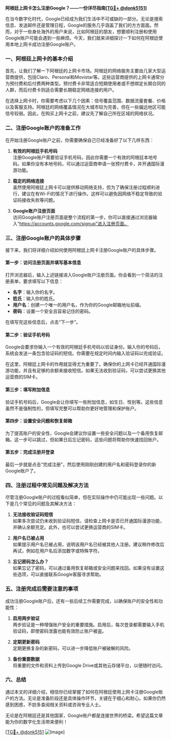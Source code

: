 **阿根廷上网卡怎么注册Google？——一份详尽指南[[TG💪+ @donk5151](https://t.me/s/donk5151)]**

在当今数字化时代，Google已经成为我们生活中不可或缺的一部分。无论是搜索信息、发送邮件还是管理日程，Google的服务几乎涵盖了我们的方方面面。然而，对于一些身处海外的用户来说，比如阿根廷的朋友，想要顺利注册和使用Google账户可能会遇到一些麻烦。今天，我们就来详细探讨一下如何在阿根廷使用本地上网卡成功注册Google账户。

### 一、阿根廷上网卡的基本介绍

首先，让我们了解一下阿根廷的上网卡市场。阿根廷的网络服务主要由几家大型运营商提供，包括Claro、Personal和Movistar等。这些运营商提供的上网卡通常分为预付费和后付费两种类型。预付费卡非常适合短期使用者或不想绑定长期合同的人群，而后付费卡则适合需要长期稳定网络连接的用户。

在选择上网卡时，你需要考虑以下几个因素：信号覆盖范围、数据流量套餐、价格以及客服支持。阿根廷的网络覆盖情况在大城市较为完善，但在一些偏远地区可能信号较弱。因此，在购买上网卡之前，建议先了解自己所在区域的网络状况。

### 二、注册Google账户的准备工作

在开始注册Google账户之前，你需要确保自己已经准备好了以下几样东西：

1. **有效的阿根廷手机号码**  
   注册Google账户需要验证手机号码，因此你需要一个有效的阿根廷本地号码。如果你没有本地号码，可以通过运营商申请一张预付费卡，并开通国际漫游功能。

2. **稳定的网络连接**  
   虽然使用阿根廷上网卡可以提供移动网络支持，但为了确保注册过程顺利进行，建议在有Wi-Fi的情况下进行操作。这样可以避免因网络不稳定导致的验证码接收失败等问题。

3. **Google账户注册页面**  
   访问Google账户注册页面是整个流程的第一步。你可以直接通过浏览器输入“https://accounts.google.com/signup”进入注册页面。

### 三、注册Google账户的具体步骤

接下来，我们将详细介绍如何使用阿根廷上网卡注册Google账户的具体步骤。

#### 第一步：访问注册页面并填写基本信息

打开浏览器后，输入上述链接进入Google账户注册页面。你会看到一个简洁的注册表单，要求填写以下信息：

- **名字**：输入你的名字。
- **姓氏**：输入你的姓氏。
- **用户名**：创建一个唯一的用户名，作为你的Google邮箱地址前缀。
- **密码**：设置一个安全且容易记住的密码。

在填写完这些信息后，点击“下一步”。

#### 第二步：验证手机号码

Google会要求你输入一个有效的阿根廷手机号码以验证身份。输入你的号码后，系统会发送一条包含验证码的短信。你需要在规定时间内输入验证码以完成验证。

在这里，阿根廷上网卡的作用就显得尤为重要了。确保你的上网卡已经开通国际漫游功能，并且有足够的余额来接收短信。如果无法收到验证码，可以尝试更换其他运营商的SIM卡。

#### 第三步：填写附加信息

验证手机号码后，Google会让你填写一些附加信息，如生日、性别等。这些信息虽然不是强制性的，但填写完整可以帮助你更好地管理和保护账户。

#### 第四步：设置安全问题和恢复邮箱

为了提高账户的安全性，Google会建议你设置一些安全问题以及一个备用恢复邮箱。这一步可以跳过，但如果日后忘记密码，这些问题将帮助你快速找回账户。

#### 第五步：完成注册并登录

最后一步就是点击“完成注册”，然后使用刚刚创建的用户名和密码登录你的新Google账户了。

### 四、注册过程中常见问题及解决方法

尽管注册Google账户的过程看似简单，但在实际操作中仍可能出现一些问题。以下是几个常见的问题及其解决方法：

1. **无法接收验证码短信**  
   如果多次尝试仍未收到验证码短信，请检查上网卡是否已开通国际漫游功能，并确认余额充足。此外，也可以尝试更换运营商的SIM卡。

2. **用户名已被占用**  
   如果提示用户名已被占用，说明该用户名已经被其他人注册。建议稍作修改后再试，例如在用户名后添加数字或特殊字符。

3. **忘记密码怎么办？**  
   如果忘记了密码，可以通过备用恢复邮箱或安全问题来找回。如果没有设置这些选项，可以直接联系Google客服寻求帮助。

### 五、注册完成后需要注意的事项

成功注册Google账户后，还有一些后续工作需要完成，以确保账户的安全性和功能性：

1. **启用两步验证**  
   两步验证是一种增强账户安全的重要措施。启用后，每次登录都需要输入手机验证码，即使密码泄露也能有效防止账户被盗。

2. **定期更新密码**  
   定期更换复杂的新密码，可以进一步降低账户被破解的风险。

3. **备份重要数据**  
   将重要的文件和资料上传到Google Drive或其他云存储平台，以便随时访问。

### 六、总结

通过本文的详细介绍，相信你已经掌握了如何在阿根廷使用上网卡注册Google账户的方法。无论是准备阶段还是具体操作环节，关键在于细心和耐心。如果你仍然感到困惑，不妨多查阅相关资料或咨询专业人士。

无论是在阿根廷还是其他国家，Google账户都是连接世界的桥梁。希望这篇文章能为你的数字化生活带来便利！  

[[TG💪+ @donk5151](https://t.me/s/donk5151) ![Image](https://i.postimg.cc/rwNCRYN7/Snipaste-2025-04-30-17-27-05.png)]